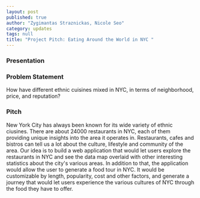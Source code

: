```yaml
---
layout: post
published: true
author: "Zygimantas Straznickas, Nicole Seo"
category: updates
tags: null
title: "Project Pitch: Eating Around the World in NYC "
---
```


### Presentation

### Problem Statement
How have different ethnic cuisines mixed in NYC, in terms of neighborhood, price, and reputation?

### Pitch
New York City has always been known for its wide variety of ethnic ciusines. There are about 24000 restaurants in NYC, each of them providing unique insights into the area it operates in. Restaurants, cafes and bistros can tell us a lot about the culture, lifestyle and community of the area. Our idea is to build a web application that would let users explore the restaurants in NYC and see the data map overlaid with other interesting statistics about the city's various areas. In addition to that, the application would allow the user to generate a food tour in NYC. It would be customizable by length, popularity, cost and other factors, and generate a journey that would let users experience the various cultures of NYC through the food they have to offer.
